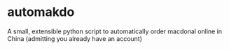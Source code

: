 automakdo
=========

A small, extensible python script to automatically order macdonal online in China (admitting you already have an account)
